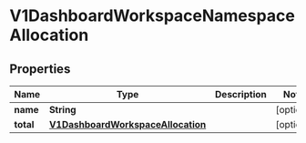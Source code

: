 # V1DashboardWorkspaceNamespaceAllocation

## Properties
Name | Type | Description | Notes
------------ | ------------- | ------------- | -------------
**name** | **String** |  |  [optional]
**total** | [**V1DashboardWorkspaceAllocation**](V1DashboardWorkspaceAllocation.md) |  |  [optional]
